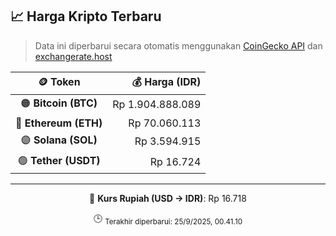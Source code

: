 

<!-- HARGA_KRIPTO -->
## 📈 Harga Kripto Terbaru

> Data ini diperbarui secara otomatis menggunakan [CoinGecko API](https://www.coingecko.com/) dan [exchangerate.host](https://exchangerate.host/)

<div align="center">

| 🪙 Token | 💰 Harga (IDR) |
|:------:|---------------:|
| 🟠 **Bitcoin (BTC)**   | Rp 1.904.888.089 |
| 🔵 **Ethereum (ETH)**  | Rp 70.060.113 |
| 🟣 **Solana (SOL)**    | Rp 3.594.915 |
| 🟢 **Tether (USDT)**   | Rp 16.724 |

---

💱 **Kurs Rupiah (USD → IDR)**: Rp 16.718

🕒 <sub>Terakhir diperbarui: 25/9/2025, 00.41.10</sub>

</div>
<!-- /HARGA_KRIPTO -->